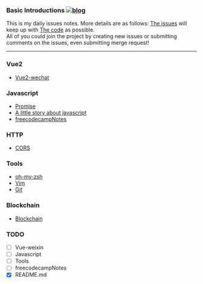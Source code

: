 ### Basic Introductions  [![blog](https://avatars3.githubusercontent.com/u/17020223?s=18&v=4)](https://eyea.github.io/)

This is my daily issues notes. More details are as follows:
[The issues](https://github.com/eyea/DailyIssues/issues) will keep up with [The code](https://github.com/eyea/DailyIssues) as possible.<br>
All of you could join the project by creating new issues or submitting comments on the issues, even submitting merge request!<br>


---

### Vue2
- [Vue2-wechat](https://github.com/eyea/vue-wechat)

### Javascript
 - [Promise](https://github.com/eyea/DailyIssues/issues/3)
 - [A little story about javascript](https://github.com/eyea/DailyIssues/issues/11)
 - [freecodecampNotes](https://github.com/eyea/freecodecampNotes/issues)

### HTTP
- [CORS](https://github.com/eyea/DailyIssues/issues/5)

### Tools
- [oh-my-zsh](https://github.com/eyea/DailyIssues/issues/2)
- [Vim](https://github.com/eyea/DailyIssues/issues/1)
- [Git](https://github.com/eyea/DailyIssues/issues/4)

### Blockchain
- [Blockchain](https://github.com/eyea/DailyIssues/issues/8)

### TODO
- [ ] Vue-weixin
- [ ] Javascript
- [ ] Tools
- [ ] freecodecampNotes
- [x] README.md
